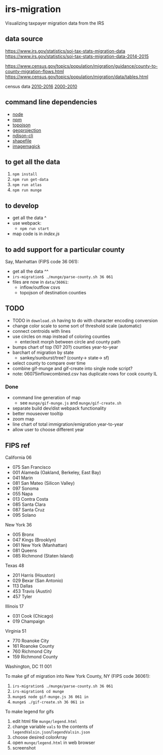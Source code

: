 # irs-migration

Visualizing taxpayer migration data from the IRS

## data source
https://www.irs.gov/statistics/soi-tax-stats-migration-data  
https://www.irs.gov/statistics/soi-tax-stats-migration-data-2014-2015

https://www.census.gov/topics/population/migration/guidance/county-to-county-migration-flows.html
https://www.census.gov/topics/population/migration/data/tables.html

census data
  [2010-2016](https://www2.census.gov/programs-surveys/popest/datasets/2010-2016/counties/totals/co-est2016-alldata.csv)
  [2000-2010](https://www2.census.gov/programs-surveys/popest/datasets/2000-2010/intercensal/county/co-est00int-tot.csv)

## command line dependencies
- [node](https://nodejs.org/en/)
- [npm](https://www.npmjs.com/)
- [topojson](https://github.com/topojson/topojson)
- [geoprojection](https://github.com/d3/d3-geo-projection)
- [ndjson-cli](https://github.com/mbostock/ndjson-cli)
- [shapefile](https://github.com/mbostock/shapefile)
- [imagemagick](https://www.imagemagick.org/script/command-line-tools.php)


## to get all the data
1. `npm install`
1. `npm run get-data`
1. `npm run atlas`
1. `npm run munge`


## to develop
- get all the data ^
- use webpack:
  - `npm run start`
- map code is in *index.js*


## to add support for a particular county
Say, Manhattan (FIPS code 36 061):
- get all the data ^^
- `irs-migration$ ./munge/parse-county.sh 36 061`
- files are now in `data/36061`:
  - inflow/outflow csvs
  - topojson of destination counties


## TODO
- TODO in `download.sh` having to do with character encoding conversion
- change color scale to some sort of threshold scale (automatic)
- connect centroids with lines
- use circles on map instead of coloring counties
  - enter/exit morph between circle and county path
- bumps chart of top (10? 20?) counties year-to-year
- barchart of migration by state
  - sankey/sunburst/tree? (county-> state-> sf)
- select county to compare over time
- combine gif-munge and gif-create into single node script?
- note: 06075inflowcombined.csv has duplicate rows for cook county IL

### Done
- command line generation of map
  - see `munge/gif-munge.js` and `munge/gif-create.sh`
- separate build dev/dist webpack functionality
- better mouseover tooltip
- zoom map
- line chart of total immigration/emigration year-to-year
- allow user to choose different year


## FIPS ref
California 06
- 075 San Francisco
- 001 Alameda (Oakland, Berkeley, East Bay)
- 041 Marin
- 081 San Mateo (Silicon Valley)
- 097 Sonoma
- 055 Napa
- 013 Contra Costa
- 085 Santa Clara
- 087 Santa Cruz
-	095 Solano

New York 36
- 005 Bronx
- 047 Kings (Brooklyn)
- 061 New York (Manhattan)
- 081 Queens
- 085 Richmond (Staten Island)

Texas 48
- 201 Harris (Houston)
- 029 Bexar (San Antonio)
- 113 Dallas
- 453 Travis (Austin)
- 457 Tyler

Illinois 17
- 031 Cook (Chicago)
- 019 Champaign

Virginia 51
- 770 Roanoke City
- 161 Roanoke County
- 760 Richmond City
- 159 Richmond County

Washington, DC 11 001

To make gif of migration into New York County, NY (FIPS code 36061):
1. `irs-migration$ ./munge/parse-county.sh 36 061`
1. `irs-migration$ cd munge`
1. `munge$ node gif-munge.js 36 061 in`
1. `munge$ ./gif-create.sh 36 061 in`

To make legend for gifs
1. edit html file `munge/legend.html`
1. change variable `vals` to the contents of `legendValsin.json`/`legendValsin.json`
1. choose desired colorArray
1. open `munge/legend.html` in web browser
1. screenshot
